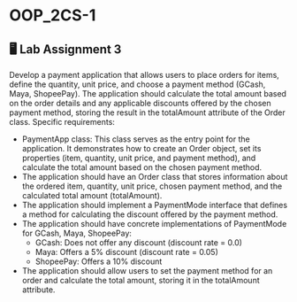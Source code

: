 # OOP_2CS-1
## 🖥️ Lab Assignment 3

Develop a payment application that allows users to place orders for items, define the quantity, unit price, and choose a payment method (GCash, Maya, ShopeePay). The application should calculate the total amount based on the order details and any applicable discounts offered by the chosen payment method, storing the result in the totalAmount attribute of the Order class.
Specific requirements:

- PaymentApp class: This class serves as the entry point for the application. It demonstrates how to create an Order object, set its properties (item, quantity, unit price, and payment method), and calculate the total amount based on the chosen payment method.
- The application should have an Order class that stores information about the ordered item, quantity, unit price, chosen payment method, and the calculated total amount (totalAmount).
- The application should implement a PaymentMode interface that defines a method for calculating the discount offered by the payment method.
- The application should have concrete implementations of PaymentMode for GCash, Maya, ShopeePay:
     - GCash: Does not offer any discount (discount rate = 0.0)
     - Maya: Offers a 5% discount (discount rate = 0.05)
     - ShopeePay: Offers a 10% discount
- The application should allow users to set the payment method for an order and calculate the total amount, storing it in the totalAmount attribute.
